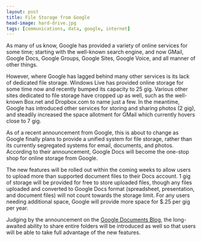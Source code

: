 ```yaml
---
layout: post
title: File Storage from Google
head-image: hard-drive.jpg
tags: [communications, data, google, internet]
---
```


As many of us know, Google has provided a variety of online services for
some time; starting with the well-known search engine, and now GMail,
Google Docs, Google Groups, Google Sites, Google Voice, and all manner
of other things.

However, where Google has lagged behind many other services is its lack
of dedicated file storage. Windows Live has provided online storage for
some time now and recently bumped its capacity to 25 gig. Various other
sites dedicated to file storage have cropped up as well, such as the
well-known Box.net and Dropbox.com to name just a few. In the meantime,
Google has introduced other services for storing and sharing photos (2
gig), and steadily increased the space allotment for GMail which
currently hovers close to 7 gig.

As of a recent announcement from Google, this is about to change as
Google finally plans to provide a unified system for file storage,
rather than its currently segregated systems for email, documents, and
photos. According to their announcement, Google Docs will become the
one-stop shop for online storage from Google.

The new features will be rolled out within the coming weeks to allow
users to upload more than supported document files to their Docs
account. 1 gig of storage will be provided for free to store uploaded
files, though any files uploaded and converted to Google Docs format
(spreadsheet, presentation, and document files) will not count towards
the storage limit. For any users needing additional space, Google will
provide more space for \$.25 per gig per year.

Judging by the announcement on the [Google Documents
Blog](http://googledocs.blogspot.com/2010/01/upload-and-store-your-files-in-cloud.html),
the long-awaited ability to share entire folders will be introduced as
well so that users will be able to take full advantage of the new
features.
